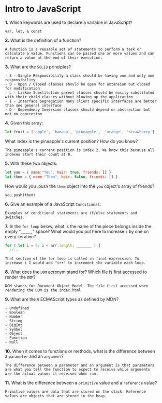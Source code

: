 # Intro to JavaScript

**1.** Which keywords are used to declare a variable in JavaScript?
<!-- enter you answer in the space below -->
```
var, let, & const
```
**2.** What is the definition of a function?
<!-- enter you answer in the space below -->
```
A function is a reusable set of statements to perform a task or calculate a value. Functions can be passed one or more values and can return a value at the end of their execution.
```
**3.** What are the `SOLID` principles?
<!-- enter you answer in the space below -->
```
- S - Single Responsibility a class should be having one and only one responsibility
- O - Open / Closed classes should be open for extension but closed for modification
- L - Liskov Substitution parent classes should be easily substituted with their child classes without blowing up the application
- I - Interface Segregation many client specific interfaces are better than one general interface
- D - Dependency Inversion classes should depend on abstraction but not on concretion
```
**4.** Given this array: 
```js
let fruit = ['apple', 'banana', 'pineapple',  'orange', 'strawberry']
``` 
What index is the pineapple's current position? How do you know?
<!-- enter you answer in the space below -->
```
The pineapple's current position is index 2. We know this because all indexes start their count at 0.
```
**5.** With these two objects: 
```js
let you = { name:"You", hair: true, friends: [] }
let them = { name:"Them", hair: false, friends: [] }
```
How would you .push the `them` object into the `you` object's array of friends?
<!-- enter you answer in the space below -->
```
you.push(them)
```

**6.** Give an example of a JavaScript `Conditional`:
<!-- enter you answer in the space below -->
```
Examples of conditional statements are if/else statements and switches. 
```
**7.** In the `for loop` below, what is the name of the piece belongs inside the empty "______" space? What would you put here to increase `i` by one on every iteration?
```js
for ( let i = 0; i < arr.length; _______ ) {
  //...
```
<!-- enter you answer in the space below -->
```
That section of the for loop is called an final-expression. To increase i I would add "i++" to increment the variable each loop.
```
**8.** What does the `DOM` acronym stand for? Which file is first accessed to render the `DOM`?
<!-- enter you answer in the space below -->
```
DOM stands for Document Object Model. The file first accessed when rendering the DOM is the index.html
```

**9.** What are the `9` ECMAScript types as defined by MDN?
<!-- enter you answer in the space below -->
```
- Undefined
- Boolean
- Number
- String
- BigInt
- Symbol
- Object
- Function
- Null
```
**10.** When it comes to functions or methods, what is the difference between a `parameter` and an `argument`?
<!-- enter you answer in the space below -->
```
The difference between a parameter and an argument is that parameters are what you tell the function to expect to receive while arguments are the actual values it receives when run.

```
**11.** What is the difference between a `primitive` value and a `reference` value?
<!-- enter you answer in the space below -->
```
Primitive values are data that are stored on the stack. Reference values are objects that are stored in the heap. 
```